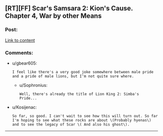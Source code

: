 ## [RT][FF] Scar's Samsara 2: Kion's Cause. Chapter 4, War by other Means

### Post:

[Link to content](https://www.fanfiction.net/s/12913348/4/Kion-s-Cause)

### Comments:

- u/gbear605:
  ```
  I feel like there's a very good joke somewhere between male pride and a pride of male lions, but I'm not quite sure where.
  ```

  - u/Sophronius:
    ```
    Well, there's already the title of Lion King 2: Simba's Pride...
    ```

- u/Kosijenac:
  ```
  So far, so good. I can't wait to see how this will turn out. So far I'm hoping to see what these rocks are about \(Probably hyenas\) and to see the legacy of Scar \( And also his ghost\).
  ```

---

